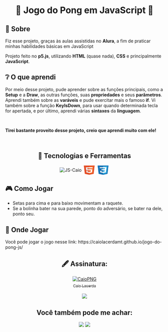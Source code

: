 <h1 align=center>🏓 Jogo do Pong em JavaScript 🏓</h1>

<h2> 📌 Sobre <br></h2>
<p>Fiz esse projeto, graças às aulas assistidas no <b>Alura</b>, a fim de praticar minhas habilidades básicas em JavaScript</p>
<p>Projeto feito no <b>p5.js</b>, utilizando <b>HTML</b> (quase nada), <b>CSS</b> e principalmente <b>JavaScript</b>.</p>

<h2> ❔ O que aprendi </h2>
<p>Por meio desse projeto, pude aprender sobre as funções principais, como a <b>Setup</b> e a <b>Draw</b>, as outras funções, suas <b>propriedades</b> e seus <b>parâmetros</b>. Aprendi também sobre as <b>varáveis</b> e pude exercitar mais o famoso <b>if</b>. Vi também sobre a função <b>KeyIsDown</b>, para usar quando determinada tecla for apertada, e por último, aprendi várias <b>sintaxes</b> da <b>linguagem</b>.</p><br>
<p><b> Tirei bastante proveito desse projeto, creio que aprendi muito com ele!</b> </p><br>

<div align="center">
<h2> 🔧 Tecnologias e Ferramentas </h2>
<img align="center" alt="JS-Caio" height="30" width="40" src="https://cdn.jsdelivr.net/gh/devicons/devicon/icons/javascript/javascript-plain.svg"/>
<img align="center" alt="Caio-HTML" height="30" width="40" src="https://raw.githubusercontent.com/devicons/devicon/master/icons/html5/html5-original.svg">
<img align="center" alt="Caio-CSS" height="30" width="40" src="https://raw.githubusercontent.com/devicons/devicon/master/icons/css3/css3-original.svg">
</div> 

##

<h2> 🎮 Como Jogar </h2>
<div>
  <ul>
    <li>Setas para cima e para baixo movimentam a raquete.</li>
    <li>Se a bolinha bater na sua parede, ponto do adversário, se bater na dele, ponto seu.</li>
  <ul>
 </div>
    
 <h2> 🔗 Onde Jogar </h2>
    <p> Você pode jogar o jogo nesse link: https://caiolacerdamt.github.io/jogo-do-pong-js/ </p>

##
 
 <div align="center">
  <h2> 🖋 Assinatura: </h2>
  <a href="https://github.com/caiolacerdamt"><img align="center" alt="CaioPNG" width="140" src="https://user-images.githubusercontent.com/122616615/225480551-032ab453-4f73-4978-b666-9432ba0e68ba.jpeg"><br><sub align="center">Caio Lacerda</sub>
  </a><br><br>
  <a href="https://github.com/caiolacerdamt"><img src="https://img.shields.io/badge/GitHub-100000?style=for-the-badge&logo=github&logoColor=white"></a>
  </div>
  
  <div align="center">
    <h2> Você também pode me achar: </h2>
<a href= https://www.linkedin.com/in/caio-lacerda-6445b8262/><img src="https://img.shields.io/badge/LinkedIn-0077B5?style=for-the-badge&logo=linkedin&logoColor=white"></a>
 <a href="https://instagram.com/caiolmt" target="_blank"><img src="https://img.shields.io/badge/-Instagram-%23E4405F?style=for-the-badge&logo=instagram&logoColor=white" target="_blank"></a>
</div>	
